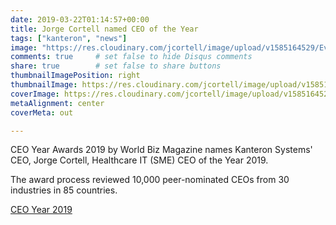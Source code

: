 ```yaml
---
date: 2019-03-22T01:14:57+00:00
title: Jorge Cortell named CEO of the Year
tags: ["kanteron", "news"]
image: "https://res.cloudinary.com/jcortell/image/upload/v1585164529/Events/ceo7_2.png"
comments: true     # set false to hide Disqus comments
share: true        # set false to share buttons
thumbnailImagePosition: right
thumbnailImage: https://res.cloudinary.com/jcortell/image/upload/v1585164529/Events/ceo7_2.png
coverImage: https://res.cloudinary.com/jcortell/image/upload/v1585164529/Events/ceo7_2.png
metaAlignment: center
coverMeta: out

---
```


CEO Year Awards 2019 by World Biz Magazine names Kanteron Systems' CEO, Jorge Cortell, Healthcare IT (SME) CEO of the Year 2019.

<!--more-->

The award process reviewed 10,000 peer-nominated CEOs from 30 industries in 85 countries.

[CEO Year 2019](https://www.ceoyear.com/sme-ceos/jorge-cortell-ceo-of-kanteron-systems-ceo-of-the-year-healthcare-it-sme)

